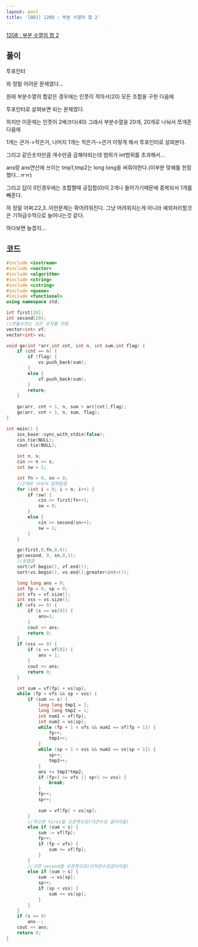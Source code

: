 ```yaml
---
layout: post
title: '[BOJ] 1208 : 부분 수열의 합 2'
---
```


[1208 : 부분 수열의 합 2](https://www.acmicpc.net/problem/1208)

## 풀이

투포인터

와 정말 어려운 문제였다...

원래 부분수열의 합같은 경우에는 인풋이 작아서(20) 모든 조합을 구한 다음에

투포인터로 살펴보면 되는 문제였다.

하지만 이문제는 인풋이 2배크다(40) 그래서 부분수열을 20개, 20개로 나눠서 쪼개준다음에

1개는 큰거->작은거, 나머지 1개는 작은거->큰거 이렇게 해서 투포인터로 살펴본다.

그리고 같은숫자만큼 개수만큼 곱해야되는데 범위가 int범위를 초과해서...

ans랑 ans연산에 쓰이는 tmp1,tmp2는 long long을 써줘야한다.(이부분 맞왜틀 한참했다...ㅠㅠ)

그리고 답이 0인경우에는 조합짤때 공집합(0)이 2개나 들어가기때문에 중복되서 1개를 빼준다.

하 정말 어쩌고2,3..이런문제는 확어려워진다. 그냥 어려워지는게 아니라 예외처리할것은 기하급수적으로 늘어나는것 같다.

하다보면 늘겠지...


## 코드

```cpp
#include <iostream>
#include <vector>
#include <algorithm>
#include <string>
#include <cstring>
#include <queue>
#include <functional>
using namespace std;

int first[20];
int second[20];
//만들수있는 모든 숫자를 만듬
vector<int> vf;
vector<int> vs;

void go(int *arr,int cnt, int n, int sum,int flag) {
    if (cnt == n) {
        if (flag) {
            vs.push_back(sum); 
        }
        else {
            vf.push_back(sum);
        }
        return;
    }
    
    go(arr, cnt + 1, n, sum + arr[cnt],flag);
    go(arr, cnt + 1, n, sum, flag);
}

int main() {
    ios_base::sync_with_stdio(false);
    cin.tie(NULL);
    cout.tie(NULL);

    int n, s;
    cin >> n >> s;
    int sw = 1;

    int fn = 0, sn = 0;
    //2개로 나눠서 입력받음
    for (int i = 0; i < n; i++) {
        if (sw) {
            cin >> first[fn++];
            sw = 0;
        }
        else {
            cin >> second[sn++];
            sw = 1;
        }
    }

    go(first,0,fn,0,0);
    go(second, 0, sn,0,1);
    //정렬함
    sort(vf.begin(), vf.end());
    sort(vs.begin(), vs.end(),greater<int>());

    long long ans = 0;
    int fp = 0, sp = 0;
    int vfs = vf.size();
    int vss = vs.size();
    if (vfs == 0) {
        if (s == vs[0]) {
            ans=1;
        }
        cout << ans;
        return 0;
    }
    if (vss == 0) {
        if (s == vf[0]) {
            ans = 1;
        }
        cout << ans;
        return 0;
    }

    int sum = vf[fp] + vs[sp];
    while (fp < vfs && sp < vss) {
        if (sum == s) {
            long long tmp1 = 1;
            long long tmp2 = 1;
            int num1 = vf[fp];
            int num2 = vs[sp];
            while (fp + 1 < vfs && num1 == vf[fp + 1]) {
                fp++;
                tmp1++;
            }
            while (sp + 1 < vss && num2 == vs[sp + 1]) {
                sp++;
                tmp2++;
            }
            ans += tmp1*tmp2;
            if (fp+1 >= vfs || sp+1 >= vss) {
                break;
            }
            fp++;
            sp++;
            
            sum = vf[fp] + vs[sp];
        }
        //작으면 first를 오른쪽으로(더큰수로 갈아끼움)
        else if (sum < s) {
            sum -= vf[fp];
            fp++;
            if (fp < vfs) {
                sum += vf[fp];
            }
        }
        //크면 second를 오른쪽으로(더작은수로갈아끼움)
        else if (sum > s) {
            sum -= vs[sp];
            sp++;
            if (sp < vss) {
                sum += vs[sp];
            }
        }
    }
    if (s == 0)
        ans--;
    cout << ans;
    return 0;
}
```
